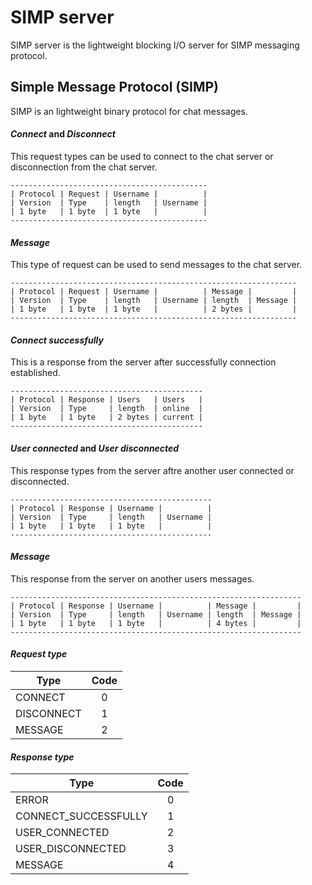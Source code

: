 # SIMP server 

SIMP server is the lightweight blocking I/O server for SIMP messaging protocol.

## Simple Message Protocol (SIMP)

SIMP is an lightweight binary protocol for chat messages.

#### *Connect* and *Disconnect*

This request types can be used to connect to the chat server or disconnection from the chat server.

```
--------------------------------------------
| Protocol | Request | Username |          |
| Version  | Type    | length   | Username |
| 1 byte   | 1 byte  | 1 byte   |          |
--------------------------------------------
```

#### *Message*

This type of request can be used to send messages to the chat server.

```
----------------------------------------------------------------
| Protocol | Request | Username |          | Message |         |
| Version  | Type    | length   | Username | length  | Message |
| 1 byte   | 1 byte  | 1 byte   |          | 2 bytes |         |
----------------------------------------------------------------
```

#### *Connect successfully*

This is a response from the server after successfully connection established.

```
-------------------------------------------
| Protocol | Response | Users   | Users   |
| Version  | Type     | length  | online  |
| 1 byte   | 1 byte   | 2 bytes | current |
-------------------------------------------
```

#### *User connected* and *User disconnected*

This response types from the server aftre another user connected or disconnected.

```
---------------------------------------------
| Protocol | Response | Username |          |
| Version  | Type     | length   | Username |
| 1 byte   | 1 byte   | 1 byte   |          |
---------------------------------------------
```

#### *Message*

This response from the server on another users messages.

```
-----------------------------------------------------------------
| Protocol | Response | Username |          | Message |         |
| Version  | Type     | length   | Username | length  | Message |
| 1 byte   | 1 byte   | 1 byte   |          | 4 bytes |         |
-----------------------------------------------------------------
```

#### *Request type*
Type | Code
--- | :---:
CONNECT | 0
DISCONNECT | 1
MESSAGE | 2

#### *Response type*
Type | Code
--- | :---:
ERROR | 0
CONNECT_SUCCESSFULLY | 1
USER_CONNECTED | 2
USER_DISCONNECTED | 3
MESSAGE | 4

